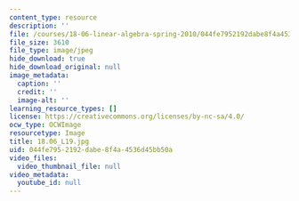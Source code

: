 ```yaml
---
content_type: resource
description: ''
file: /courses/18-06-linear-algebra-spring-2010/044fe7952192dabe8f4a4536d45bb50a_18.06_L19.jpg
file_size: 3610
file_type: image/jpeg
hide_download: true
hide_download_original: null
image_metadata:
  caption: ''
  credit: ''
  image-alt: ''
learning_resource_types: []
license: https://creativecommons.org/licenses/by-nc-sa/4.0/
ocw_type: OCWImage
resourcetype: Image
title: 18.06_L19.jpg
uid: 044fe795-2192-dabe-8f4a-4536d45bb50a
video_files:
  video_thumbnail_file: null
video_metadata:
  youtube_id: null
---
```

